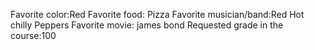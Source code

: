Favorite color:Red 
Favorite food: Pizza
Favorite musician/band:Red Hot chilly Peppers 
Favorite movie: james bond
Requested grade in the course:100 

